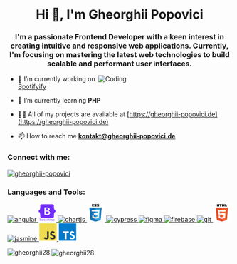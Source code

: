 <h1 align="center">Hi 👋, I'm Gheorghii Popovici</h1>
<h3 align="center">I'm a passionate Frontend Developer with a keen interest in creating intuitive and responsive web applications. Currently, I'm focusing on mastering the latest web technologies to build scalable and performant user interfaces.</h3>

<a href="https://gheorghii-popovici.de" target="blank"><img align="right" alt="Coding" width="300"  src="https://user-images.githubusercontent.com/74038190/229223263-cf2e4b07-2615-4f87-9c38-e37600f8381a.gif"></a>

- 🔭 I’m currently working on [Spotifyify](https://github.com/Gheorghii28/Spotifyify)

- 🌱 I’m currently learning **PHP**

- 👨‍💻 All of my projects are available at [https://gheorghii-popovici.de](https://gheorghii-popovici.de)

- 📫 How to reach me **kontakt@gheorghii-popovici.de**

<h3 align="left">Connect with me:</h3>
<p align="left">
<a href="https://linkedin.com/in/gheorghii-popovici" target="blank"><img align="center" src="https://raw.githubusercontent.com/rahuldkjain/github-profile-readme-generator/master/src/images/icons/Social/linked-in-alt.svg" alt="gheorghii-popovici" height="30" width="40" /></a>
</p>

<h3 align="left">Languages and Tools:</h3>
<p align="left"> <a href="https://angular.io" target="_blank" rel="noreferrer"> <img src="https://angular.io/assets/images/logos/angular/angular.svg" alt="angular" width="40" height="40"/> </a> <a href="https://getbootstrap.com" target="_blank" rel="noreferrer"> <img src="https://raw.githubusercontent.com/devicons/devicon/master/icons/bootstrap/bootstrap-plain-wordmark.svg" alt="bootstrap" width="40" height="40"/> </a> <a href="https://www.chartjs.org" target="_blank" rel="noreferrer"> <img src="https://www.chartjs.org/media/logo-title.svg" alt="chartjs" width="40" height="40"/> </a> <a href="https://www.w3schools.com/css/" target="_blank" rel="noreferrer"> <img src="https://raw.githubusercontent.com/devicons/devicon/master/icons/css3/css3-original-wordmark.svg" alt="css3" width="40" height="40"/> </a> <a href="https://www.cypress.io" target="_blank" rel="noreferrer"> <img src="https://raw.githubusercontent.com/simple-icons/simple-icons/6e46ec1fc23b60c8fd0d2f2ff46db82e16dbd75f/icons/cypress.svg" alt="cypress" width="40" height="40"/> </a> <a href="https://www.figma.com/" target="_blank" rel="noreferrer"> <img src="https://www.vectorlogo.zone/logos/figma/figma-icon.svg" alt="figma" width="40" height="40"/> </a> <a href="https://firebase.google.com/" target="_blank" rel="noreferrer"> <img src="https://www.vectorlogo.zone/logos/firebase/firebase-icon.svg" alt="firebase" width="40" height="40"/> </a> <a href="https://git-scm.com/" target="_blank" rel="noreferrer"> <img src="https://www.vectorlogo.zone/logos/git-scm/git-scm-icon.svg" alt="git" width="40" height="40"/> </a> <a href="https://www.w3.org/html/" target="_blank" rel="noreferrer"> <img src="https://raw.githubusercontent.com/devicons/devicon/master/icons/html5/html5-original-wordmark.svg" alt="html5" width="40" height="40"/> </a> <a href="https://jasmine.github.io/" target="_blank" rel="noreferrer"> <img src="https://www.vectorlogo.zone/logos/jasmine/jasmine-icon.svg" alt="jasmine" width="40" height="40"/> </a> <a href="https://developer.mozilla.org/en-US/docs/Web/JavaScript" target="_blank" rel="noreferrer"> <img src="https://raw.githubusercontent.com/devicons/devicon/master/icons/javascript/javascript-original.svg" alt="javascript" width="40" height="40"/> </a> <a href="https://www.typescriptlang.org/" target="_blank" rel="noreferrer"> <img src="https://raw.githubusercontent.com/devicons/devicon/master/icons/typescript/typescript-original.svg" alt="typescript" width="40" height="40"/> </a> </p>

<p><img align="left" src="https://github-readme-stats.vercel.app/api/top-langs?username=gheorghii28&show_icons=true&locale=en&layout=compact&theme=tokyonight" alt="gheorghii28" /></p>

<p>&nbsp;<img align="center" src="https://github-readme-stats.vercel.app/api?username=gheorghii28&show_icons=true&locale=en&theme=tokyonight" alt="gheorghii28" /></p>
